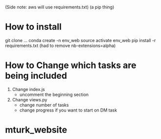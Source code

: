 
(Side note: aws will use requirements.txt)
(a pip thing)


# How to install
git clone ...
conda create -n env_web
source activate env_web
pip install -r requirements.txt
(had to remove nb-extensions=alpha)



# How to Change which tasks are being included


1. Change index.js
	- uncomment the beginning section
2. Change views.py
	- change number of tasks
	- change progress if you want to start on DM task


# mturk_website
